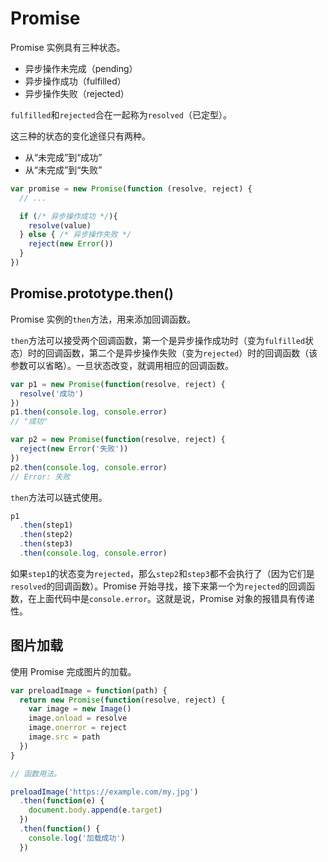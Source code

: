 # Promise

Promise 实例具有三种状态。

* 异步操作未完成（pending）
* 异步操作成功（fulfilled）
* 异步操作失败（rejected）

`fulfilled`和`rejected`合在一起称为`resolved`（已定型）。

这三种的状态的变化途径只有两种。

* 从“未完成”到“成功”
* 从“未完成”到“失败”

```javascript
var promise = new Promise(function (resolve, reject) {
  // ...

  if (/* 异步操作成功 */){
    resolve(value)
  } else { /* 异步操作失败 */
    reject(new Error())
  }
})
```

## Promise.prototype.then()

Promise 实例的`then`方法，用来添加回调函数。

`then`方法可以接受两个回调函数，第一个是异步操作成功时（变为`fulfilled`状态）时的回调函数，第二个是异步操作失败（变为`rejected`）时的回调函数（该参数可以省略）。一旦状态改变，就调用相应的回调函数。

```javascript
var p1 = new Promise(function(resolve, reject) {
  resolve('成功')
})
p1.then(console.log, console.error)
// "成功"

var p2 = new Promise(function(resolve, reject) {
  reject(new Error('失败'))
})
p2.then(console.log, console.error)
// Error: 失败
```

`then`方法可以链式使用。

```javascript
p1
  .then(step1)
  .then(step2)
  .then(step3)
  .then(console.log, console.error)
```

如果`step1`的状态变为`rejected`，那么`step2`和`step3`都不会执行了（因为它们是`resolved`的回调函数）。Promise 开始寻找，接下来第一个为`rejected`的回调函数，在上面代码中是`console.error`。这就是说，Promise 对象的报错具有传递性。

## 图片加载

使用 Promise 完成图片的加载。

```javascript
var preloadImage = function(path) {
  return new Promise(function(resolve, reject) {
    var image = new Image()
    image.onload = resolve
    image.onerror = reject
    image.src = path
  })
}

// 函数用法。

preloadImage('https://example.com/my.jpg')
  .then(function(e) {
    document.body.append(e.target)
  })
  .then(function() {
    console.log('加载成功')
  })
```
